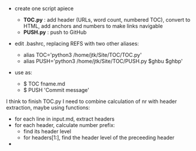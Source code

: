 

- create one script apiece
    - **TOC.py** : add header (URLs, word count, numbered TOC), convert to HTML, add anchors and numbers to make links navigable
    - **PUSH.py** : push to GitHub
    
- edit .bashrc, replacing REFS with two other aliases:
    - alias TOC='python3 /home/jtk/Site/TOC/TOC.py'
    - alias PUSH='python3 /home/jtk/Site/TOC/PUSH.py $ghbu $ghbp'

- use as:
    - $ TOC fname.md
    - $ PUSH 'Commit message'
    
    
I think to finish TOC.py I need to combine calculation of nr with header extraction, maybe using functions:

- for each line in input.md, extract headers
- for each header, calculate number prefix: 
    - find its header level
    - for headers[1:], find the header level of the preceeding header
- 